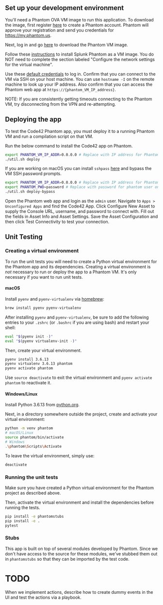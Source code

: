 ## Set up your development environment

You'll need a Phantom OVA VM image to run this application. To download the image, first register [here](https://my.phantom.us/signup/)
to create a Phantom account. Phantom will approve your registration and send you credentials for https://my.phantom.us.

Next, log in and go [here](https://my.phantom.us/downloads/) to download the Phantom VM image.

Follow these [instructions](https://docs.splunk.com/Documentation/Phantom/4.10.3/Install/InstallOVA) to install Splunk Phantom 
as a VM image. You do NOT need to complete the section labeled "Configure the network settings for the virtual machine".

Use these [default credentials](https://docs.splunk.com/Documentation/Phantom/4.10.3/Install/Reference) to log in.
Confirm that you can connect to the VM via SSH on your host machine. You can use `hostname -I` on the remote machine to look up your IP address.
Also confirm that you can access the Phantom web app at `https://{phantom_VM_IP_address}`.

NOTE: If you are consistently getting timeouts connecting to the Phantom VM, try disconnecting from the VPN and re-attempting.


## Deploying the app

To test the Code42 Phantom app, you must deploy it to a running Phantom VM and run a compilation script on that VM.

Run the below command to install the Code42 app on Phantom. 

```bash
export PHANTOM_VM_IP_ADDR=0.0.0.0 # Replace with IP address for Phantom VM
./util.sh deploy
```

If you are working on macOS you can install `sshpass` [here](https://stackoverflow.com/questions/32255660/how-to-install-sshpass-on-mac/62623099#62623099) 
and bypass the VM SSH password prompts.

```bash
export PHANTOM_VM_IP_ADDR=0.0.0.0 # Replace with IP address for Phantom VM
export PHANTOM_PWD=password # Replace with password for phantom user on Phantom VM
./util.sh deploy-bypass
```

Open the Phantom web app and login as the `admin` user. Navigate to `Apps > Unconfigured Apps` and find the Code42 App.
Click Configure New Asset to supply the Console URL, username, and password to connect with. Fill out the fields in Asset Info
and Asset Settings. Save the Asset Configuration and then click Test Connectivity to test your connection. 

## Unit Testing

### Creating a virtual environment

To run the unit tests you will need to create a Python virtual environment for the Phantom app and its dependencies.
Creating a virtual environment is *not* necessary to run or deploy the app to a Phantom VM. It's only necessary if you want to run unit tests. 

#### macOS

Install `pyenv` and `pyenv-virtualenv` via [homebrew](https://brew.sh/):

```bash
brew install pyenv pyenv-virtualenv
```

After installing `pyenv` and `pyenv-virtualenv`, be sure to add the following entries to your `.zshrc` (or `.bashrc` if you are using bash) and restart your shell:

```bash
eval "$(pyenv init -)"
eval "$(pyenv virtualenv-init -)"
```

Then, create your virtual environment.

```bash
pyenv install 3.6.13
pyenv virtualenv 3.6.13 phantom
pyenv activate phantom
```

Use `source deactivate` to exit the virtual environment and `pyenv activate phantom` to reactivate it.

#### Windows/Linux

Install Python 3.6.13 from [python.org](https://python.org).

Next, in a directory somewhere outside the project, create and activate your virtual environment:

```bash
python -m venv phantom
# macOS/Linux
source phantom/bin/activate
# Windows
.\phantom\Scripts\Activate
```

To leave the virtual environment, simply use:
```bash
deactivate
```

### Running the unit tests

Make sure you have created a Python virtual environment for the Phantom project as described above.

Then, activate the virtual environment and install the dependencies before running the tests.

```bash
pip install -e phantomstubs
pip install -e .
pytest
```

### Stubs

This app is built on top of several modules developed by Phantom. Since we don't have access to the source for these modules, 
we've stubbed them out in `phantomstubs` so that they can be imported by the test code.

# TODO

When we implement actions, describe how to create dummy events in the UI and test the actions via a playbook.


